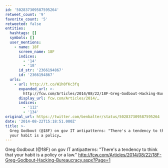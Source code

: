 ```yaml
---
id: '502837309587595264'
retweet_count: '9'
favorite_count: '5'
retweeted: false
entities:
  hashtags: []
  symbols: []
  user_mentions:
    - name: 18F
      screen_name: 18F
      indices:
        - '14'
        - '18'
      id_str: '2366194867'
      id: '2366194867'
  urls:
    - url: http://t.co/W1h0fKc3fq
      expanded_url: >-
        http://fcw.com/Articles/2014/08/22/18F-Greg-Godbout-Hacking-Bureaucracy.aspx?Page=1
      display_url: fcw.com/Articles/2014/…
      indices:
        - '112'
        - '134'
original_url: https://twitter.com/benbalter/status/502837309587595264
date: '2014-08-22T15:18:51.000Z'
title: >-
  Greg Godbout (@18F) on gov IT antipatterns: "There's a tendency to think that
  your habit is a policy…
---
```


Greg Godbout (@18F) on gov IT antipatterns: "There's a tendency to think that your habit is a policy or a law." http://fcw.com/Articles/2014/08/22/18F-Greg-Godbout-Hacking-Bureaucracy.aspx?Page=1